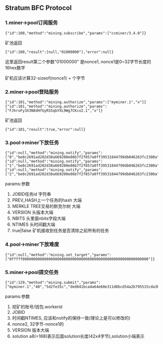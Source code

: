 ## Stratum BFC Protocol


### 1.miner->pool订阅服务

```
{"id":100,"method":"mining.subscribe","params":["ccminer/3.4.0"]}

```

矿池返回

```
{"id":100,"result":[null,"01000000"],"error":null}
```
这里返回result第二个参数"01000000" 是nonce1, nonce1是0~32字节长度的16hex数字

矿机应该计算32-sizeof(nonce1) = 个字节


### 2.miner->pool登陆服务

```
{"id":101,"method":"mining.authorize","params":["myminer.1","x"]}
{"id":101,"method":"mining.authorize","params":["FJhruFy3X3N8dHfGyRS5qbYXL9Wg7CKco2.1","x"]}

```
矿池返回
```
{"id":101,"result":true,"error":null}
```

### 3.pool->miner下放任务

```
{"id":null,"method":"mining.notify","params":["0","be0c2691ad202d38a669200e86b7f2f857a0ff39531844799db046263fc2300a","60858d61b171194c942eb3f31227e0d30c98767f3e4d828cfe020f811e234727","00000020","ffff0f20","3eb43a5d",true]}
{"id":null,"method":"mining.notify","params":["1","be0c2691ad202d38a669200e86b7f2f857a0ff39531844799db046263fc2300a","60858d61b171194c942eb3f31227e0d30c98767f3e4d828cfe020f811e234727","00000020","ffff0f20","52b43a5d",false]}
{"id":null,"method":"mining.notify","params":["2","be0c2691ad202d38a669200e86b7f2f857a0ff39531844799db046263fc2300a","60858d61b171194c942eb3f31227e0d30c98767f3e4d828cfe020f811e234727","00000020","ffff0f20","66b43a5d",false]}

```

params:参数
1. JOBID任务id  字符串
2. PREV_HASH上一个任务的hash 大端
3. MERKLE TREE交易的默克尔树 大端
4. VERSION 头版本大端
5. NBITS 头里面nbits字段大端
6. NTIMES 头时间戳大端
7. true|false 矿机接收到任务是否清除之前所有的任务

### 4.pool->miner下放难度

```
{"id":null,"method":"mining.set_target","params":["0fffff0000000000000000000000000000000000000000000000000000000000"]}
```


### 5.miner->pool提交任务


```
{"id":129,"method":"mining.submit","params":["myminer.1","40","5d2fe35c","ded041bca4a64e60e311d8bcd54a2b795515cda3bda14ffd30ab61cc","00000020","a8aba6818f160de66812f651a6acdfe997b14cd8709e242d8bd43c567ee3a506bf216345e0594e63e93a216da9d0440990b546b411c54a80cb72c90c954843d6ae3d60af325959ba58f1348e75cb362b5e9ed4cd42f743521adddce891fbefacd3c5444633de51ab2fb0b2df60e74f82a46b425293a9277bda03ed489c00e0a619f3e17340f7aad9dfd218afb42324351de74493a3e7b5e7352929f1d9c1409dcdcad2820fc713d748"]}

```
params:参数
1. 挖矿的账号/钱包.workerid
2. JOBID
3. 时间戳NTIMES, 应该和notify的保持一致(理论上是可以修改的)
4. nonce2, 32字节-nonce1的
5. VERSION 版本大端
6. solution a8(=168)表示后面solution长度(42x4字节),solution小端表示
